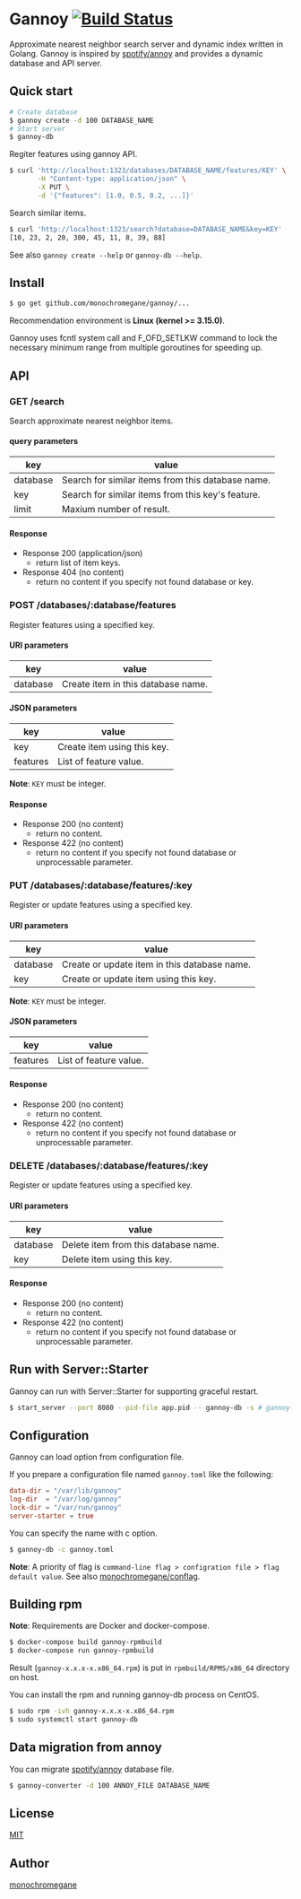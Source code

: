 # Gannoy [![Build Status](https://travis-ci.org/monochromegane/gannoy.svg?branch=master)](https://travis-ci.org/monochromegane/gannoy)

Approximate nearest neighbor search server and dynamic index written in Golang.
Gannoy is inspired by [spotify/annoy](https://github.com/spotify/annoy) and provides a dynamic database and API server.

## Quick start

```sh
# Create database
$ gannoy create -d 100 DATABASE_NAME
# Start server
$ gannoy-db
```

Regiter features using gannoy API.

```sh
$ curl 'http://localhost:1323/databases/DATABASE_NAME/features/KEY' \
       -H "Content-type: application/json" \
       -X PUT \
       -d '{"features": [1.0, 0.5, 0.2, ...]}'
```

Search similar items.

```sh
$ curl 'http://localhost:1323/search?database=DATABASE_NAME&key=KEY'
[10, 23, 2, 20, 300, 45, 11, 8, 39, 88]
```

See also `gannoy create --help` or `gannoy-db --help`.

## Install

```sh
$ go get github.com/monochromegane/gannoy/...
```

Recommendation environment is **Linux (kernel >= 3.15.0)**.

Gannoy uses fcntl system call and F\_OFD\_SETLKW command to lock the necessary minimum range from multiple goroutines for speeding up.

## API

### GET /search

Search approximate nearest neighbor items.

#### query parameters

| key      | value                                             |
| -------- | ------------------------------------------------- |
| database | Search for similar items from this database name. |
| key      | Search for similar items from this key's feature. |
| limit    | Maxium number of result.                          |

#### Response

* Response 200 (application/json)
  * return list of item keys.
* Response 404 (no content)
  * return no content if you specify not found database or key.

### POST /databases/:database/features

Register features using a specified key.

#### URI parameters

| key      | value                              |
| -------- | ---------------------------------- |
| database | Create item in this database name. |

#### JSON parameters

| key      | value                       |
| -------- | --------------------------- |
| key      | Create item using this key. |
| features | List of feature value.      |

**Note**: `KEY` must be integer.

#### Response

* Response 200 (no content)
  * return no content.
* Response 422 (no content)
  * return no content if you specify not found database or unprocessable parameter.

### PUT /databases/:database/features/:key

Register or update features using a specified key.

#### URI parameters

| key      | value                                        |
| -------- | -------------------------------------------- |
| database | Create or update item in this database name. |
| key      | Create or update item using this key.        |

**Note**: `KEY` must be integer.

#### JSON parameters

| key      | value                   |
| -------- | ----------------------- |
| features | List of feature value.  |

#### Response

* Response 200 (no content)
  * return no content.
* Response 422 (no content)
  * return no content if you specify not found database or unprocessable parameter.

### DELETE /databases/:database/features/:key

Register or update features using a specified key.

#### URI parameters

| key      | value                                |
| -------- | ------------------------------------ |
| database | Delete item from this database name. |
| key      | Delete item using this key.          |

#### Response

* Response 200 (no content)
  * return no content.
* Response 422 (no content)
  * return no content if you specify not found database or unprocessable parameter.

## Run with Server::Starter

Gannoy can run with Server::Starter for supporting graceful restart.

```sh
$ start_server --port 8080 --pid-file app.pid -- gannoy-db -s # gannoy-db listen Server::Starter port if you pass s option.
```

## Configuration

Gannoy can load option from configuration file.

If you prepare a configuration file named `gannoy.toml` like the following:

```toml
data-dir = "/var/lib/gannoy"
log-dir  = "/var/log/gannoy"
lock-dir = "/var/run/gannoy"
server-starter = true
```

You can specify the name with c option.

```sh
$ gannoy-db -c gannoy.toml
```

**Note**: A priority of flag is `command-line flag > configration file > flag default value`. See also [monochromegane/conflag](https://github.com/monochromegane/conflag).

## Building rpm

**Note**: Requirements are Docker and docker-compose.

```sh
$ docker-compose build gannoy-rpmbuild
$ docker-compose run gannoy-rpmbuild
```

Result (`gannoy-x.x.x-x.x86_64.rpm`) is put in `rpmbuild/RPMS/x86_64` directory on host.

You can install the rpm and running gannoy-db process on CentOS.

```sh
$ sudo rpm -ivh gannoy-x.x.x-x.x86_64.rpm
$ sudo systemctl start gannoy-db
```

## Data migration from annoy

You can migrate [spotify/annoy](https://github.com/spotify/annoy) database file.

```sh
$ gannoy-converter -d 100 ANNOY_FILE DATABASE_NAME
```

## License

[MIT](https://github.com/monochromegane/gannoy/blob/master/LICENSE)

## Author

[monochromegane](https://github.com/monochromegane)
